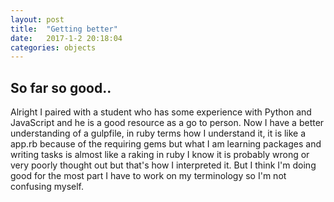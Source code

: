 ```yaml
---
layout: post
title:  "Getting better"
date:   2017-1-2 20:18:04
categories: objects
---
```


## So far so good..
Alright I paired with a student who has some experience with Python and JavaScript and he is a good resource as a go to person. Now I have a better understanding of a gulpfile, in ruby terms how I understand it, it is like a app.rb because of the requiring gems but what I am learning packages and writing tasks is almost like a raking in ruby I know it is probably wrong or very poorly thought out but that's how I interpreted it. But I think I'm doing good for the most part I have to work on my terminology so I'm not confusing myself.
